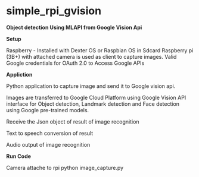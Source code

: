 # simple_rpi_gvision

**Object detection Using MLAPI from Google Vision Api**

**Setup**

Raspberry - Installed with Dexter OS or Raspbian OS in Sdcard
Raspberry pi (3B+) with attached camera is used as client to capture images. 
Valid Google credentials for OAuth 2.0 to Access Google APIs 


**Appliction**

Python application to capture image  and send it to  Google vision api.

Images are transferred to Google Cloud Platform using Google Vision API interface for Object detection, Landmark detection and Face detection using Google pre-trained models. 

Receive the Json object of result of image recognition 

Text to speech conversion of result 

Audio output of image recognition

**Run Code**


Camera attache to rpi
python image_capture.py




